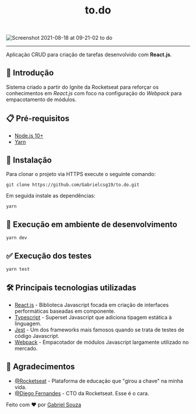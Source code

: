 <h1 align="center">to.do</h1><br>

![Screenshot 2021-08-18 at 09-21-02 to do](https://raw.githubusercontent.com/Gabrielcsg19/to.do/main/assets/cover-img.png)

---
Aplicação CRUD para criação de tarefas desenvolvido com __React.js__.

## 🚀 Introdução
Sistema criado a partir do Ignite da Rocketseat para reforçar os conhecimentos em *React.js* com foco na configuração do *Webpack* para empacotamento de módulos.

## :clipboard: Pré-requisitos

- [Node.js 10+](https://nodejs.org/en/download/)
- [Yarn](https://classic.yarnpkg.com/en/docs/install/#windows-stable)

## :wrench: Instalação

Para clonar o projeto via HTTPS execute o seguinte comando:
```
git clone https://github.com/Gabrielcsg19/to.do.git
```
Em seguida instale as dependências:
```
yarn
```

## 🔨 Execução em ambiente de desenvolvimento

```
yarn dev
```

## :white_check_mark: Execução dos testes
```
yarn test
```

## :hammer_and_wrench: Principais tecnologias utilizadas
- [React.js](https://reactjs.org/) - Biblioteca Javascript focada em criação de interfaces performáticas baseadas em componente.
- [Typescript](https://www.typescriptlang.org/) - Superset Javascript que adiciona tipagem estática à linguagem.
- [Jest](https://jestjs.io/pt-BR/) - Um dos frameworks mais famosos quando se trata de testes de código Javascript.
- [Webpack](https://webpack.js.org/) - Empacotador de módulos Javascript largamente utilizado no mercado.

## 🎉 Agradecimentos

- [@Rocketseat](https://github.com/Rocketseat) - Plataforma de educação que "girou a chave" na minha vida.
- [@Diego Fernandes](https://github.com/diego3g) - CTO da Rocketseat. Esse é o cara.

Feito com :heart: por [Gabriel Souza](https://github.com/Gabrielcsg19)
